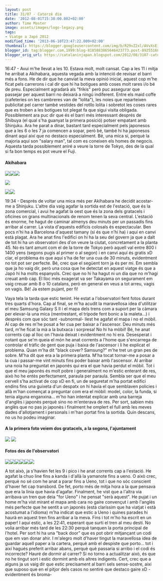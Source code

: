 ```yaml
---
layout: post
title: 31/07 - Catorzè dia
date: '2012-08-01T15:38:00.002+02:00'
author: Time Master
image: assets/images/logo-legacy.png
tags:
- Viatge a Japó 2012
modified_time: '2013-06-10T23:47:22.009+02:00'
thumbnail: https://blogger.googleusercontent.com/img/b/R29vZ2xl/AVvXsEif4RvpxTV7pC5HNRsO2iVW3cZPiEJmkVvd0we8lDLp_82xnk7-pTnc4k23AjIg-750xkYHAr4xRw88IqtPnrNm0nAaKaQSQZJM0Ql8C5c-vCDHdv_up91Kvs3daA4UuyAZjWvCxkSGPPs/s72-c/DSCN3627.JPG
blogger_id: tag:blogger.com,1999:blog-8185883865646423773.post-8925516819428893689
blogger_orig_url: https://catalaninjapan.blogspot.com/2012/08/3107-catorze-dia.html
---
```


16:47 - Avui m'he llevat a les 10. Estava molt, molt cansat. Cap a les 11 i mitja he arribat a Akihabara, aquesta vegada amb la intenció de revisar el barri més a fons. He de dir que he canviat la meva opinió inicial, aquest cop m'he ficat pels carrerons i cal dir que hi ha botigues amb coses molt rares i/o bé de preu. Especialment agradarà als "frikis" però puc assegurar que passejar per aquest barri no deixarà a ningú indiferent. Entre els maid coffe (cafeteries on les cambreres van de "lolita"), les noies que reparteixen publicitat pel carrer també vestides del rotllo lolita i sobretot les coses rares que es troben a les botigues tot plegat fa que sigui visita obligada. Possiblement ara puc dir que és el barri més interessant després de Shibuya (el qual s'ha guanyat la primera posició) potser empatant amb Shinjuku. Ara he parat a dinar, bastant tard especialment pels japonesos que a les 6 o les 7 ja comencen a sopar, però bé, també hi ha japonesos dinant aquí així que no destaco especialment. Bé, una mica si, perquè la majoria aquí son "salary man", tal com es coneixen els homes de negocis. Aquesta tarda possiblement aniré a veure la torre de Tokyo, des de la qual si fa bon temps es pot veure el Fuji.
  

  

#### Akihabara


[![](https://blogger.googleusercontent.com/img/b/R29vZ2xl/AVvXsEif4RvpxTV7pC5HNRsO2iVW3cZPiEJmkVvd0we8lDLp_82xnk7-pTnc4k23AjIg-750xkYHAr4xRw88IqtPnrNm0nAaKaQSQZJM0Ql8C5c-vCDHdv_up91Kvs3daA4UuyAZjWvCxkSGPPs/s320/DSCN3627.JPG)](https://blogger.googleusercontent.com/img/b/R29vZ2xl/AVvXsEif4RvpxTV7pC5HNRsO2iVW3cZPiEJmkVvd0we8lDLp_82xnk7-pTnc4k23AjIg-750xkYHAr4xRw88IqtPnrNm0nAaKaQSQZJM0Ql8C5c-vCDHdv_up91Kvs3daA4UuyAZjWvCxkSGPPs/s1600/DSCN3627.JPG)[![](https://blogger.googleusercontent.com/img/b/R29vZ2xl/AVvXsEjfDesDOis3dBKIMdmTy0yKs027Ls4Qa82bch71axu7G7cAhkhv3Dj-tAKL28kMTazjHI6Xm6v8v6GqEPVCs0XDDMlwGNkqEHHg_8t8XQ2x0SBzIFxYq9U7Y9Lc0ojElwgfSYwOXzeXc6M/s320/DSCN3628.JPG)](https://blogger.googleusercontent.com/img/b/R29vZ2xl/AVvXsEjfDesDOis3dBKIMdmTy0yKs027Ls4Qa82bch71axu7G7cAhkhv3Dj-tAKL28kMTazjHI6Xm6v8v6GqEPVCs0XDDMlwGNkqEHHg_8t8XQ2x0SBzIFxYq9U7Y9Lc0ojElwgfSYwOXzeXc6M/s1600/DSCN3628.JPG)[![](https://blogger.googleusercontent.com/img/b/R29vZ2xl/AVvXsEhYhGO9biSxRyYm4EKrVdJk6rly2m8KO6FnI4Xcoyv6hbueiepXisY55Q5jF-09YXKqE1Bx2tDccv1WKPiGNjHwkvN5rVx3oLbwAIuZvqzs9hfOjpHVqr9RjBizjcTYANyRd08deg3kVBk/s320/DSCN3632.JPG)](https://blogger.googleusercontent.com/img/b/R29vZ2xl/AVvXsEhYhGO9biSxRyYm4EKrVdJk6rly2m8KO6FnI4Xcoyv6hbueiepXisY55Q5jF-09YXKqE1Bx2tDccv1WKPiGNjHwkvN5rVx3oLbwAIuZvqzs9hfOjpHVqr9RjBizjcTYANyRd08deg3kVBk/s1600/DSCN3632.JPG)
  

[![](https://blogger.googleusercontent.com/img/b/R29vZ2xl/AVvXsEjw7vrhHNGZhasPX81BKCdL5vpb5wzUB-lcvvTzkgzo1DVX-5XZ3_oPW422pZwZkNqRNi0bcrsZY4H1DrqHSd9Hn2V9Qm9-hfVbq_hRqwE-6iidRPUdoxWOvMvEk8m8KBV1qhJ63rVyYhg/s320/DSCN3636.JPG)](https://blogger.googleusercontent.com/img/b/R29vZ2xl/AVvXsEjw7vrhHNGZhasPX81BKCdL5vpb5wzUB-lcvvTzkgzo1DVX-5XZ3_oPW422pZwZkNqRNi0bcrsZY4H1DrqHSd9Hn2V9Qm9-hfVbq_hRqwE-6iidRPUdoxWOvMvEk8m8KBV1qhJ63rVyYhg/s1600/DSCN3636.JPG)
  

[![](https://blogger.googleusercontent.com/img/b/R29vZ2xl/AVvXsEiC4Wf4vlYlUA4siO5A6e8VK4BNBWWPT5lusPbmiBMeUfqH3B2OC9g-1YxDfHa8dO4lZYPAhYXd06PPLXPq8G2w_zpTU_uc4R9youJIcotc5hwt-GO4Es6_00KJbwZrDFGZF20PCl5UFlk/s320/DSCN3640.JPG)](https://blogger.googleusercontent.com/img/b/R29vZ2xl/AVvXsEiC4Wf4vlYlUA4siO5A6e8VK4BNBWWPT5lusPbmiBMeUfqH3B2OC9g-1YxDfHa8dO4lZYPAhYXd06PPLXPq8G2w_zpTU_uc4R9youJIcotc5hwt-GO4Es6_00KJbwZrDFGZF20PCl5UFlk/s1600/DSCN3640.JPG)[![](https://blogger.googleusercontent.com/img/b/R29vZ2xl/AVvXsEjsFtcuhZ4-hXNF5ytIAqPN9NUrekHu2u_npx0yvWQL6EiH2O1d6zhzM1R2W1pyM71AW9kUgGaaw-BR4OelbMp2aHA3fGI4f08I7o8aOaEaWZGuOvw94AHO6FoK41cfjCCNffWq1zT97yc/s320/DSCN3646.JPG)](https://blogger.googleusercontent.com/img/b/R29vZ2xl/AVvXsEjsFtcuhZ4-hXNF5ytIAqPN9NUrekHu2u_npx0yvWQL6EiH2O1d6zhzM1R2W1pyM71AW9kUgGaaw-BR4OelbMp2aHA3fGI4f08I7o8aOaEaWZGuOvw94AHO6FoK41cfjCCNffWq1zT97yc/s1600/DSCN3646.JPG)
  

  

19:34 - Després de voltar una mica més per Akihabara he decidit acostar-me a Shinjuku. L'altre dia vaig agafar la sortida est de l'estació, que és la zona comercial, i avui he agafat la oest que és la zona dels gratacels i oficines on grans multinacionals de renom tenen la seva central. L'estació és enorme, he hagut de caminar almenys deu minuts per un passadís fins arribar al carrer. La vista d'aquests edificis colosals és espectacular. Ben pocs n'hi ha a Barcelona d'aquest tamany (si és que n'hi ha) i aquí en canvi està plagat. Ara he anat fins l'edifici on hi ha la seu del govern ja que a dalt de tot hi ha un observatori des d'on veure la ciutat, concretament a la planta 45. No és tant amunt com el de la torre de Tokyo però aquell val entre 800 i 1400 yens (segons pugis al primer o al segon) i en canvi aquí és gratis xD clar, el problema és que aquí s'ha de fer una cua de 30 minuts, evidentment no tot pot ser perfecte. Bé, crec que el següent torn ja és per mi. Em sembla que ja ho vaig dir, però una cosa que he detectat en aquest viatge és que a Japó hi ha molts espanyols. Crec que no hi ha hagut ni un dia que no m'hagi creuat amb cap. El lloc més exagerat va ser Takayama on segurament em vaig creuar amb 8 o 10 catalans, però en general en veus a tot arreu, vagis on vagis. Bé! Ja estem pujant, per fi!
  

  

Vaya tela la tarda que estic tenint. He estat a l'observatori fent fotos durant tres quarts d'hora. Cap al final, se m'ha acudit la maravellosa idea d'utilitzar el meu Samsung Galaxy S II i el mapa dels trens com a suport per la càmara per elevar-la una mica (mentrestant, el trípode fent bonic a la maleta...) i després com que sóc tant -subnormal- llest he agafat el mapa i no el mòbil. Al cap de res m'he posat a fer cua per baixar a l'ascensor. Deu minuts més tard, m'he ficat la mà a la butxaca i sorpresa! No hi ha mòbil! Bé, he anat corrents cap al lloc on l'havia deixat i evidentment no hi era. Desesperat i notant que se'm queia el món he anat corrents a l'home que s'encarrega de controlar el tràfic de gent que puja i baixa de l'ascensor i li he explicat el problema. Quan m'ha dit "black cover? Samsung?" m'he tret un gran pes de sobre. M'ha dit que era a la primera planta. M'ha tocat tornar-me a posar a la cua i passar-me vint minuts fins poder baixar amb l'ascensor. Al arribar una noia ha preguntat en japonès qui era el que havia perdut el mòbil. Tot i que el meu japonès és molt pobre i generalment no m'estic enterant de res, això ho he entès perfectament, paraula per paraula. Sembla ser que el meu cervell s'ha activat de cop xD en fi, un de seguretat m'ha portat edifici endins fins una guixeta d'un despatx on hi havia el que semblaven policies i allà m'han començat a preguntar com era el mòbil: model, color, la funda, si tenia alguna enganxina... m'ho han intentat explicar amb una barreja d'anglès i japonès perquè sino no m'enterava de res. Per sort, sabien més anglès que no pas jo japonès i finalment he omplert el full amb les meves dades d'allotjament i personals i m'han portat fins la sortida. Quin descans, no us ho podeu imaginar.
  

  

#### A la primera foto veiem dos gratacels, a la segona, l'ajuntament


[![](https://blogger.googleusercontent.com/img/b/R29vZ2xl/AVvXsEipC_CNDK6Wfx_vkRAY3wqG0NticTxU3LI3CRX04z875nqRB0-7n7WL9jpMhN0S32st0qEXucgVF7266WOXa9l_QpxmR2oBqznyyFn2MDucmErydkePUBj0Q6gyWqkWBVYpqe1_G8bkYXg/s320/DSCN3647.JPG)](https://blogger.googleusercontent.com/img/b/R29vZ2xl/AVvXsEipC_CNDK6Wfx_vkRAY3wqG0NticTxU3LI3CRX04z875nqRB0-7n7WL9jpMhN0S32st0qEXucgVF7266WOXa9l_QpxmR2oBqznyyFn2MDucmErydkePUBj0Q6gyWqkWBVYpqe1_G8bkYXg/s1600/DSCN3647.JPG)
[![](https://blogger.googleusercontent.com/img/b/R29vZ2xl/AVvXsEhFBzkt0SsywSOKMNXnB6CHvxQ8lH5NR6PT65ZYvXllXPMwVUjeBK2aD6gJlrbO7LxzD-kkR10yeF0MO5Y6dd2z1uEn8_mfVHa4nk5TNFRM2PLJQPsz9TwN0_Yagdcl2Mhyp9yeYmC9IfY/s320/DSCN3654.JPG)](https://blogger.googleusercontent.com/img/b/R29vZ2xl/AVvXsEhFBzkt0SsywSOKMNXnB6CHvxQ8lH5NR6PT65ZYvXllXPMwVUjeBK2aD6gJlrbO7LxzD-kkR10yeF0MO5Y6dd2z1uEn8_mfVHa4nk5TNFRM2PLJQPsz9TwN0_Yagdcl2Mhyp9yeYmC9IfY/s1600/DSCN3654.JPG)
#### Fotos des de l'observatori


[![](https://blogger.googleusercontent.com/img/b/R29vZ2xl/AVvXsEhiGDkQKcVbbae-TylcPsEXuPW2GLK87xg1rEHCZJrNGKczIq32a7Mjci6BEeeugnYA7TZe73dDYqHHu2SGM7GpABn2EvkPLBOJtG_D0H-Kz1lwqw6uFycDKcKbSuctQgynMHBQGGmfXxU/s320/DSCN3657.JPG)](https://blogger.googleusercontent.com/img/b/R29vZ2xl/AVvXsEhiGDkQKcVbbae-TylcPsEXuPW2GLK87xg1rEHCZJrNGKczIq32a7Mjci6BEeeugnYA7TZe73dDYqHHu2SGM7GpABn2EvkPLBOJtG_D0H-Kz1lwqw6uFycDKcKbSuctQgynMHBQGGmfXxU/s1600/DSCN3657.JPG)[![](https://blogger.googleusercontent.com/img/b/R29vZ2xl/AVvXsEhPhtaL_MYIr1efhDUOpBcuhYnB0eajKhusfvtcEBQYQGeEgMp3dsWJoHPO9YvZUIuTNu68rPaCxidBCc-9tscMZm-M2aR2e64uIUSeNuIIxGsmDi7UFjk4_4A_YD_wVoKhwRgTQyb9mD4/s320/DSCN3677.JPG)](https://blogger.googleusercontent.com/img/b/R29vZ2xl/AVvXsEhPhtaL_MYIr1efhDUOpBcuhYnB0eajKhusfvtcEBQYQGeEgMp3dsWJoHPO9YvZUIuTNu68rPaCxidBCc-9tscMZm-M2aR2e64uIUSeNuIIxGsmDi7UFjk4_4A_YD_wVoKhwRgTQyb9mD4/s1600/DSCN3677.JPG)[![](https://blogger.googleusercontent.com/img/b/R29vZ2xl/AVvXsEi-XD_KsX60yKf3Z4pgJyml0gaRXUJQVpq1XmCCcL7iLIEtgNLX4OpbbXpQKtrII8_-h6yR2f4OD7E9cDQWZHYhlTm1KxpaPphlAk9Vz64ZoTDs45OLdZrv2V-eInwYLmWG-fN_uf4lgUw/s320/DSCN3682.JPG)](https://blogger.googleusercontent.com/img/b/R29vZ2xl/AVvXsEi-XD_KsX60yKf3Z4pgJyml0gaRXUJQVpq1XmCCcL7iLIEtgNLX4OpbbXpQKtrII8_-h6yR2f4OD7E9cDQWZHYhlTm1KxpaPphlAk9Vz64ZoTDs45OLdZrv2V-eInwYLmWG-fN_uf4lgUw/s1600/DSCN3682.JPG)[![](https://blogger.googleusercontent.com/img/b/R29vZ2xl/AVvXsEiMWpyur5motp06xjon-k7TxVZtWJe9YlDqQkPoeUGXvTPENHlA0XibGc-AAgpcS9uEd3zBaiv5R_tMEQLqg-HN9RGcEGZf9GTmW0jUPFV7j63QXZKVk3hopGEV7wYokO6X2NVh_dVYk84/s320/DSCN3694.JPG)](https://blogger.googleusercontent.com/img/b/R29vZ2xl/AVvXsEiMWpyur5motp06xjon-k7TxVZtWJe9YlDqQkPoeUGXvTPENHlA0XibGc-AAgpcS9uEd3zBaiv5R_tMEQLqg-HN9RGcEGZf9GTmW0jUPFV7j63QXZKVk3hopGEV7wYokO6X2NVh_dVYk84/s1600/DSCN3694.JPG)[![](https://blogger.googleusercontent.com/img/b/R29vZ2xl/AVvXsEgXYxBHlzNH3kvZDNd5K_scIzq_M6xg0DRH6IjPH1poyfOqcMn4Qh_ORHkMYIDEwpG5e21R50vz1EuhvGOQ4cv62AMv4MwU8JOMPzV8loH_qt7XGrNXY31gjuqG49apgmOq7Lj9KSp6Olo/s320/DSCN3697.JPG)](https://blogger.googleusercontent.com/img/b/R29vZ2xl/AVvXsEgXYxBHlzNH3kvZDNd5K_scIzq_M6xg0DRH6IjPH1poyfOqcMn4Qh_ORHkMYIDEwpG5e21R50vz1EuhvGOQ4cv62AMv4MwU8JOMPzV8loH_qt7XGrNXY31gjuqG49apgmOq7Lj9KSp6Olo/s1600/DSCN3697.JPG)[![](https://blogger.googleusercontent.com/img/b/R29vZ2xl/AVvXsEg2KZaWbJtEoN10DjOK0QG_A0IOXNzhN846x0jFd21jFrcFmMiQuj-VtXAtPoCmKBh0zsuA5TJXt9kSG-MPPm6zdaCF_nLhMtuwabwF6W2ziouELR4lgKCIoYa5-kuwDODvfg5UfhLQDSA/s320/DSCN3717.JPG)](https://blogger.googleusercontent.com/img/b/R29vZ2xl/AVvXsEg2KZaWbJtEoN10DjOK0QG_A0IOXNzhN846x0jFd21jFrcFmMiQuj-VtXAtPoCmKBh0zsuA5TJXt9kSG-MPPm6zdaCF_nLhMtuwabwF6W2ziouELR4lgKCIoYa5-kuwDODvfg5UfhLQDSA/s1600/DSCN3717.JPG)
  

  

A tot això, ja s'havien fet les 9 i pico i he anat corrents cap a l'estació. He agafat la chuo line fins a kanda i d'allà la yamanote fins a ueno. O això crec, perquè no sé com he anat a parar fins a Ueno, tot i que no sóc conscient d'haver fet cap transbord. De fet, porto més de mitja hora a la que pensava que era la línia que havia d'agafar. Finalment, he vist que a l'altra via arribava un tren que deia "for Ueno" i he pensat "serà aquest". He pujat i un home m'ha vist mirant el mapa amb cara no gaire convençut i amb l'anglès més perfecte que he sentit a un japonès (està claríssim que ha viatjat i està acostumat a l'idioma) m'ha indicat que estic a Ueno i quines parades hi haurà en aquest tren fins arribar a la meva. Fins i tot m'ho ha escrit en un paper! I aquí estic, a les 22:41, esperant que surti el tren al meu destí. No volia arribar més tard de les 22:30 perquè tanquen la porta principal de l'hotel. Per sort hi ha una "back door" que es pot obrir mitjançant un codi que em van donar ahir. I m'alegro molt d'haver tingut la maravellosa idea de guardar aquell paper a la cartera, perquè amb el despiste que porto... tot i així hagués preferit arribar abans, perquè què passaria si arribo i el codi és incorrecte? Hauré de dormir al carrer? Si no torno a actualitzar això, és que no he tingut sort i estic dormint amb els altres indigents. Cert, crec que a alguns ja us vaig dir que estic precisament al barri sels sense-sostre, així que suposo que en el pitjor dels casos no sentiré que destaco gaire xD -evidentment és broma-
